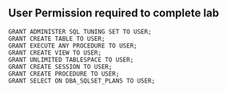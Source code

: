 ## User Permission required to complete lab


```
GRANT ADMINISTER SQL TUNING SET TO USER;
GRANT CREATE TABLE TO USER;
GRANT EXECUTE ANY PROCEDURE TO USER;
GRANT CREATE VIEW TO USER;
GRANT UNLIMITED TABLESPACE TO USER;
GRANT CREATE SESSION TO USER;
GRANT CREATE PROCEDURE TO USER;
GRANT SELECT ON DBA_SQLSET_PLANS TO USER;
```